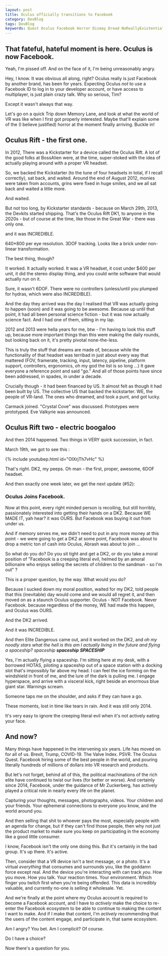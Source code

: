 ```yaml
---
layout: post
title: Oculus officially transitions to Facebook
category: DevBlog
tags: DevBlog
keywords: Quest Oculus Facebook Horror Dismay Dread NoReallyExistentialDread
---
```


## That fateful, hateful moment is here. Oculus is now Facebook.

Yeah, I'm pissed off. And on the face of it, I'm being unreasonably angry. 

Hey, I know. It was obvious all along, right? Oculus really is just Facebook by another brand, has been for years.
Expecting Oculus *not* to use a Facebook ID to log in to your developer account, or
have access to multiplayer, is just plain crazy talk. Why so serious, Tim?

Except it wasn't always that way. 

Let's go on a quick Trip down Memory Lane, and look at what the world of VR was like when I first got properly interested.
Maybe that'll explain some of the (I believe justified) horror at the moment finally arriving. Buckle in!

## Oculus Rift - the first one.

In 2012, There was a Kickstarter for a device called the Oculus Rift. A lot of the good folks at BossAlien were, at the time,
super-stoked with the idea of actually playing around with a proper VR headset.

So, we backed the Kickstarter (to the tune of four headsets in total, if I recall correctly), sat back, and waited.
Around the end of August 2012, monies were taken from accounts, grins were fixed in huge smiles, and we all sat back and
waited a little more.

And waited.

But not too long, by Kickstarter standards - because on March 29th, 2013, the Devkits started shipping.
That's the Oculus Rift DK1, to anyone in the 2020s - but of course at the time, like those in the Great War - there
was only one.

and it was INCREDIBLE.

640*800 per eye resolution.
3DOF tracking.
Looks like a brick under non-linear transformation.

The best thing, though?

It worked. It actually worked. It was a VR headset, it cost under $400 per unit, it did the stereo display thing,
and you could write software that would actually run on it.

Sure, it wasn't 6DOF. There were no controllers (unless/until you plumped for hydras, which were also INCREDIBLE).

And the day they arrived was the day I realised that VR was actually going to happen (soon) and it was going to be awesome.
Because up until that point, it had all been personal science fiction - but it was now actually science fact. And I had one of them,
sitting in my lap.

2012 and 2013 were hella years for me, btw - I'm having to look this stuff up, because more important things than this
were making the daily rounds, but looking back on it, it's pretty pivotal none-the-less.

This is truly the stuff that dreams are made of, because while the functionality of that headset was terribad in just about
every way that mattered (FOV, framerate, tracking, input, latency, pipeline, platform support, controllers, ergonomics, 
oh my god the list is so long ...) It gave everyone a reference point and said "go." And all of those points have since
been addressed, in spades, in under a decade.

Crucially though - it had been financed by US. It almost felt as though it had been built by US. The collective US
that backed the kickstarter. WE, the people of VR-land. The ones who dreamed, and took a punt, and got lucky.

Carmack joined. "Crystal Cove" was discussed. Prototypes were prototyped. Eve Valkyrie was announced.

## Oculus Rift two - electric boogaloo

And then 2014 happened. Two things in VERY quick succession, in fact.

March 19th, we got to see this :

{% include youtubep.html id="OlXrjTh7vHc" %}

That's right. DK2, my peeps. Oh man - the first, proper, awesome, 6DOF headset.

And then exactly one week later, we get the next update (#52):

### Oculus Joins Facebook.

Now at this point, every right minded person is recoiling, but still horribly, passionately interested into getting their hands
on a DK2. Because WE MADE IT, yah hear? it was OURS. But Facebook was buying it out from under us.

And if memory serves me, we didn't need to put in any more money at this point - we were going to get a DK2 at some point,
Facebook was about to drop a metric ton of cash into Oculus, Abrash was about to join ...

So what do you do? Do you sit tight and get a DK2, or do you take a moral position of "Facebook is a creeping literal evil,
helmed by an amoral billionaire who enjoys selling the secrets of children to the sandman - so I'm out" ?

This is a proper question, by the way. What would you do?

Because I sucked down my moral position, waited for my DK2, told people that this (inevitable) day would come and
we would all regret it, and then moved on as a staunch Oculus supporter. Oculus - NOT Facebook. Never Facebook. because
regardless of the money, WE had made this happen, and Oculus was OURS.

And the DK2 arrived.

And it was INCREDIBLE.

And then Elite Dangerous came out, and it worked on the DK2, and *oh my noodly stars what the hell is this am
I actually living in the future and flying a spaceship? spaceship **spaceship** **SPACESHIP***

Yes, I'm actually flying a spaceship. I'm sitting here at my desk, with a borrowed HOTAS, piloting a spaceship
out of a space station with a docking slot that's impossibly far above my head. I can feel the ice forming
on the windshield in front of me, and the lure of the dark is pulling me. I engage hyperspace, and arrive
with a visceral kick, right beside an enormous blue giant star. Warnings scream.

Someone taps me on the shoulder, and asks if they can have a go.

These moments, lost in time like tears in rain. And it was still only 2014.

It's very easy to ignore the creeping literal evil when it's not actively eating your face.

## And now?

Many things have happened in the intervening six years. Life has moved on for all of us. Brexit, Trump, COVID-19.
The Valve Index. PSVR. The Oculus Quest. Facebook hiring some of the best people in the world, and pouring literally
hundreds of millions of dollars into VR research and products. 

But let's not forget, behind all of this, the political machinations of the rich elite have continued to twist our
lives (for better or worse). And certainly since 2014, Facebook, under the guidance of Mr Zuckerberg, has actively
played a critical role in nearly every life on the planet.

Capturing your thoughts, messages, photographs, videos. Your children and your friends. Your ephemeral connections
to everyone you know, and the world around you.

And then selling that shit to whoever pays the most, especially people with an agenda for change, but if they can't
find those people, then why not just the product market to make sure you keep on participating in the economy
like a good little consumer.

I know, Facebook isn't the only one doing this. But it's certainly in the bad group. It's up there. It's active.

Then, consider that a VR device isn't a text message, or a photo. It's a virtual *everything* that consumes
and surrounds you, like the goddamn force except real. And the device you're interacting with can track *you*.
How you move. How you talk. Your reaction times. Your environment. Which finger you twitch first when you're being
offended. This data is incredibly valuable, and currently no-one is selling it wholesale. Yet.

And we're finally at the point where my Oculus account is required to become a Facebook account, and I have to
*actively* make the choice to re-enter the Facebook ecosystem to be able to continue to making the content I want to make.
And if I make that content, I'm *actively* recommending that the users of the content engage, and participate in,
that same ecosystem.

Am I angry? You bet. Am I complicit? Of course.

Do I have a choice?

Now there's a question for you.

